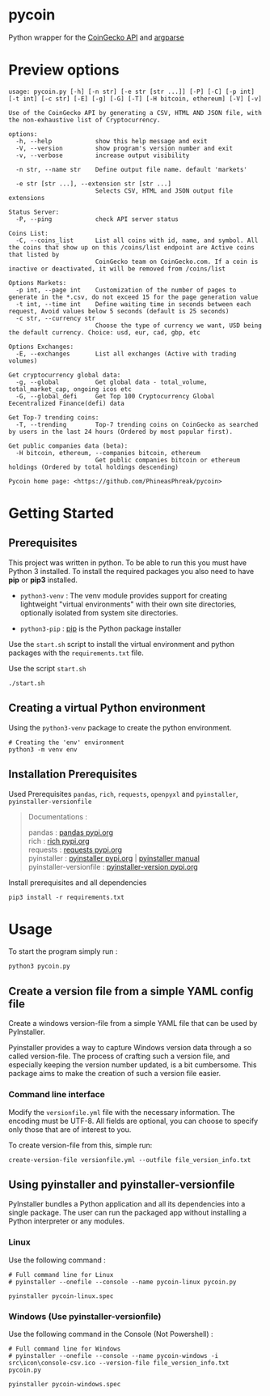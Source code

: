 # pycoin
Python wrapper for the [CoinGecko API](https://www.coingecko.com/en/api/documentation) and [argparse](https://docs.python.org/3/library/argparse.html)

# Preview options
```
usage: pycoin.py [-h] [-n str] [-e str [str ...]] [-P] [-C] [-p int] [-t int] [-c str] [-E] [-g] [-G] [-T] [-H bitcoin, ethereum] [-V] [-v]

Use of the CoinGecko API by generating a CSV, HTML AND JSON file, with the non-exhaustive list of Cryptocurrency.

options:
  -h, --help            show this help message and exit
  -V, --version         show program's version number and exit
  -v, --verbose         increase output visibility

  -n str, --name str    Define output file name. default 'markets'

  -e str [str ...], --extension str [str ...]
                        Selects CSV, HTML and JSON output file extensions

Status Server:
  -P, --ping            check API server status

Coins List:
  -C, --coins_list      List all coins with id, name, and symbol. All the coins that show up on this /coins/list endpoint are Active coins that listed by
                        CoinGecko team on CoinGecko.com. If a coin is inactive or deactivated, it will be removed from /coins/list

Options Markets:
  -p int, --page int    Customization of the number of pages to generate in the *.csv, do not exceed 15 for the page generation value
  -t int, --time int    Define waiting time in seconds between each request, Avoid values below 5 seconds (default is 25 seconds)
  -c str, --currency str
                        Choose the type of currency we want, USD being the default currency. Choice: usd, eur, cad, gbp, etc

Options Exchanges:
  -E, --exchanges       List all exchanges (Active with trading volumes)

Get cryptocurrency global data:
  -g, --global          Get global data - total_volume, total_market_cap, ongoing icos etc
  -G, --global_defi     Get Top 100 Cryptocurrency Global Eecentralized Finance(defi) data

Get Top-7 trending coins:
  -T, --trending        Top-7 trending coins on CoinGecko as searched by users in the last 24 hours (Ordered by most popular first).

Get public companies data (beta):
  -H bitcoin, ethereum, --companies bitcoin, ethereum
                        Get public companies bitcoin or ethereum holdings (Ordered by total holdings descending)

Pycoin home page: <https://github.com/PhineasPhreak/pycoin>

```

# Getting Started
## Prerequisites
This project was written in python. To be able to run this you must have Python 3 installed.
To install the required packages you also need to have **pip** or **pip3** installed.

* `python3-venv` : The venv module provides support for creating lightweight "virtual environments" with their own site directories, optionally isolated from system site directories.

* `python3-pip` : [pip](https://pypi.org/project/pip/) is the Python package installer

Use the `start.sh` script to install the virtual environment and python packages with the `requirements.txt` file.

Use the script `start.sh`
```shell
./start.sh
```

## Creating a virtual Python environment
Using the `python3-venv` package to create the python environment.
```shell
# Creating the 'env' environment
python3 -m venv env
```

## Installation Prerequisites
Used Prerequisites `pandas`, `rich`, `requests`, `openpyxl` and `pyinstaller`, `pyinstaller-versionfile`
> Documentations :
>
> pandas : [pandas pypi.org](https://pypi.org/project/pandas/) \
> rich : [rich pypi.org](https://pypi.org/project/rich/) \
> requests : [requests pypi.org](https://pypi.org/project/requests/) \
> pyinstaller : [pyinstaller pypi.org](https://pypi.org/project/pyinstaller/) | [pyinstaller manual](https://pyinstaller.org/en/stable/index.html) \
> pyinstaller-versionfile : [pyinstaller-version pypi.org](https://pypi.org/project/pyinstaller-versionfile/)

Install prerequisites and all dependencies
```shell
pip3 install -r requirements.txt
```

# Usage
To start the program simply run :
```shell
python3 pycoin.py
```

## Create a version file from a simple YAML config file
Create a windows version-file from a simple YAML file that can be used by PyInstaller.

Pyinstaller provides a way to capture Windows version data through a so called version-file. The process of crafting such a version file, and especially keeping the version number updated, is a bit cumbersome. This package aims to make the creation of such a version file easier.

### Command line interface
Modify the `versionfile.yml` file with the necessary information.
The encoding must be UTF-8. All fields are optional, you can choose to specify only those that are of interest to you.

To create version-file from this, simple run:

```shell
create-version-file versionfile.yml --outfile file_version_info.txt
```

## Using pyinstaller and pyinstaller-versionfile
PyInstaller bundles a Python application and all its dependencies into a single package. The user can run the packaged app without installing a Python interpreter or any modules.

### Linux
Use the following command :
```shell
# Full command line for Linux
# pyinstaller --onefile --console --name pycoin-linux pycoin.py

pyinstaller pycoin-linux.spec
```

### Windows (Use pyinstaller-versionfile)
Use the following command in the Console (Not Powershell) :
```shell
# Full command line for Windows
# pyinstaller --onefile --console --name pycoin-windows -i src\icon\console-csv.ico --version-file file_version_info.txt pycoin.py

pyinstaller pycoin-windows.spec
```
